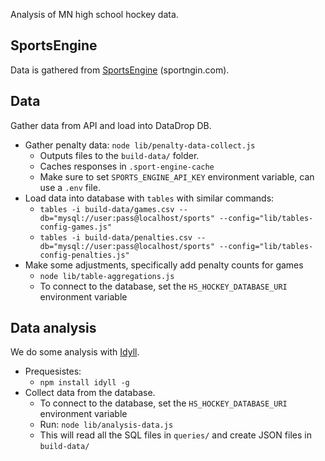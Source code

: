 Analysis of MN high school hockey data.

## SportsEngine

Data is gathered from [SportsEngine](https://www.sportsengine.com/) (sportngin.com).

## Data

Gather data from API and load into DataDrop DB.

- Gather penalty data: `node lib/penalty-data-collect.js`
  - Outputs files to the `build-data/` folder.
  - Caches responses in `.sport-engine-cache`
  - Make sure to set `SPORTS_ENGINE_API_KEY` environment variable, can use a `.env` file.
- Load data into database with `tables` with similar commands:
  - `tables -i build-data/games.csv --db="mysql://user:pass@localhost/sports" --config="lib/tables-config-games.js"`
  - `tables -i build-data/penalties.csv --db="mysql://user:pass@localhost/sports" --config="lib/tables-config-penalties.js"`
- Make some adjustments, specifically add penalty counts for games
  - `node lib/table-aggregations.js`
  - To connect to the database, set the `HS_HOCKEY_DATABASE_URI` environment variable

## Data analysis

We do some analysis with [Idyll](https://idyll-lang.org/).

- Prequesistes:
  - `npm install idyll -g`
- Collect data from the database.
  - To connect to the database, set the `HS_HOCKEY_DATABASE_URI` environment variable
  - Run: `node lib/analysis-data.js`
  - This will read all the SQL files in `queries/` and create JSON files in `build-data/`
